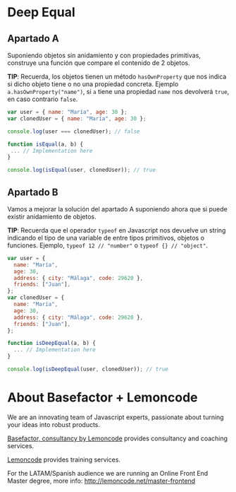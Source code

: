 # Deep Equal

## Apartado A

Suponiendo objetos sin anidamiento y con propiedades primitivas, construye una función que compare el contenido de 2 objetos.

**TIP**: Recuerda, los objetos tienen un método `hasOwnProperty` que nos indica si dicho objeto tiene o no una propiedad concreta. Ejemplo `a.hasOwnProperty("name")`, si `a` tiene una propiedad `name` nos devolverá `true`, en caso contrario `false`.

```javascript
var user = { name: "María", age: 30 };
var clonedUser = { name: "María", age: 30 };

console.log(user === clonedUser); // false

function isEqual(a, b) {
 ... // Implementation here
}

console.log(isEqual(user, clonedUser)); // true
```

## Apartado B

Vamos a mejorar la solución del apartado A suponiendo ahora que si puede existir anidamiento de objetos.

**TIP**: Recuerda que el operador `typeof` en Javascript nos devuelve un string indicando el tipo de una variable de entre tipos primitivos, objetos o funciones. Ejemplo, `typeof 12 // "number"` o `typeof {} // "object"`.

```js
var user = {
  name: "María",
  age: 30,
  address: { city: "Málaga", code: 29620 },
  friends: ["Juan"],
};
var clonedUser = {
  name: "María",
  age: 30,
  address: { city: "Málaga", code: 29620 },
  friends: ["Juan"],
};

function isDeepEqual(a, b) {
  ... // Implementation here
}

console.log(isDeepEqual(user, clonedUser)); // true
```

# About Basefactor + Lemoncode

We are an innovating team of Javascript experts, passionate about turning your ideas into robust products.

[Basefactor, consultancy by Lemoncode](http://www.basefactor.com) provides consultancy and coaching services.

[Lemoncode](http://lemoncode.net/services/en/#en-home) provides training services.

For the LATAM/Spanish audience we are running an Online Front End Master degree, more info: http://lemoncode.net/master-frontend